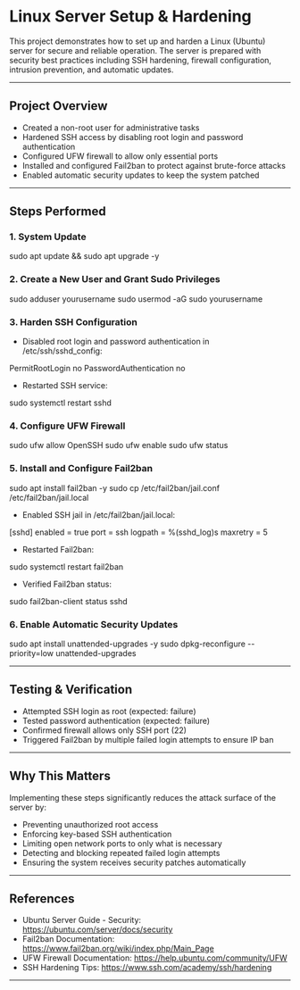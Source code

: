 # Linux Server Setup & Hardening

This project demonstrates how to set up and harden a Linux (Ubuntu) server for secure and reliable operation. The server is prepared with security best practices including SSH hardening, firewall configuration, intrusion prevention, and automatic updates.

---

## Project Overview

- Created a non-root user for administrative tasks
- Hardened SSH access by disabling root login and password authentication
- Configured UFW firewall to allow only essential ports
- Installed and configured Fail2ban to protect against brute-force attacks
- Enabled automatic security updates to keep the system patched

---

## Steps Performed

### 1. System Update

sudo apt update && sudo apt upgrade -y

### 2. Create a New User and Grant Sudo Privileges

sudo adduser yourusername
sudo usermod -aG sudo yourusername

### 3. Harden SSH Configuration

- Disabled root login and password authentication in /etc/ssh/sshd_config:

PermitRootLogin no
PasswordAuthentication no

- Restarted SSH service:

sudo systemctl restart sshd

### 4. Configure UFW Firewall

sudo ufw allow OpenSSH
sudo ufw enable
sudo ufw status

### 5. Install and Configure Fail2ban

sudo apt install fail2ban -y
sudo cp /etc/fail2ban/jail.conf /etc/fail2ban/jail.local

- Enabled SSH jail in /etc/fail2ban/jail.local:

[sshd]
enabled = true
port    = ssh
logpath = %(sshd_log)s
maxretry = 5

- Restarted Fail2ban:

sudo systemctl restart fail2ban

- Verified Fail2ban status:

sudo fail2ban-client status sshd

### 6. Enable Automatic Security Updates

sudo apt install unattended-upgrades -y
sudo dpkg-reconfigure --priority=low unattended-upgrades

---

## Testing & Verification

- Attempted SSH login as root (expected: failure)
- Tested password authentication (expected: failure)
- Confirmed firewall allows only SSH port (22)
- Triggered Fail2ban by multiple failed login attempts to ensure IP ban

---

## Why This Matters

Implementing these steps significantly reduces the attack surface of the server by:

- Preventing unauthorized root access
- Enforcing key-based SSH authentication
- Limiting open network ports to only what is necessary
- Detecting and blocking repeated failed login attempts
- Ensuring the system receives security patches automatically

---

## References

- Ubuntu Server Guide - Security: https://ubuntu.com/server/docs/security
- Fail2ban Documentation: https://www.fail2ban.org/wiki/index.php/Main_Page
- UFW Firewall Documentation: https://help.ubuntu.com/community/UFW
- SSH Hardening Tips: https://www.ssh.com/academy/ssh/hardening

---

